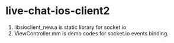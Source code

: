 # live-chat-ios-client2

1. libsioclient_new.a is static library for socket.io
2. ViewController.mm is demo codes for socket.io events binding.
